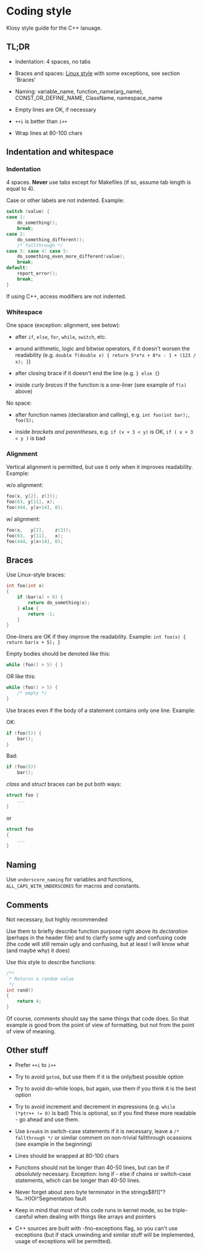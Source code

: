 # Coding style

Klosy style guide for the C++ lanuage.

## TL;DR
- Indentation: 4 spaces, no tabs

- Braces and spaces:
[Linux style](https://www.kernel.org/doc/html/v4.13/process/coding-style.html#placing-braces-and-spaces)
with some exceptions, see section 'Braces'

- Naming: variable_name, function_name(arg_name), CONST_OR_DEFINE_NAME, ClassName, namespace_name

- Empty lines are OK, if necessary

- `++i` is better than `i++`

- Wrap lines at 80-100 chars

## Indentation and whitespace

### Indentation
4 spaces. **Never** use tabs except for Makefiles (if so, assume
tab length is equal to 4).

Case or other labels are not indented. Example:
```c
switch (value) {
case 1:
    do_something();
    break;
case 2:
    do_something_different();
    /* fallthrough */
case 3: case 4: case 5:
    do_something_even_more_different(value);
    break;
default:
    report_error();
    break;
}
```

If using C++, access modifiers are not indented.

### Whitespace
One space (exception: alignment, see below):

- after `if`, `else`, `for`, `while`, `switch`, etc.

- around arithmetic, logic and bitwise operators, if it doesn't worsen the readability
(e.g. `double f(double x) { return 5*x*x + 8*x - 1 + (123 / x); }`)

- after closing brace if it doesn't end the line (e.g. `} else {`)

- inside *curly braces* if the function is a one-liner (see example of `f(x)` above)

No space:

- after function names (declaration and calling), e.g. `int foo(int bar);`, `foo(5);`

- inside *brackets and parentheses*, e.g. `if (x + 3 < y)` is OK, `if ( x + 3 < y )` is bad

### Alignment
Vertical alignment is permitted, but use it only when it improves readability. Example:

w/o alignment:
```c
foo(x, y[2], z(3));
foo(63, y[11], x);
foo(444, y[x+14], 0);
```

w/ alignment:
```c
foo(x,   y[2],    z(3));
foo(63,  y[11],   x);
foo(444, y[x+14], 0);
```

## Braces
Use Linux-style braces:

```c
int foo(int x)
{
    if (bar(x) < 0) {
        return do_something(x);
    } else {
        return -1;
    }
}
```

One-liners are OK if they improve the readability. Example:
`int foo(x) { return bar(x + 5); }`

Empty bodies should be denoted like this:
```c
while (foo() > 5) { }
```
OR like this:
```c
while (foo() > 5) {
    /* empty */
}
```

Use braces even if the body of a statement contains only one line. Example:

OK:
```c
if (foo(5)) {
    bar();
}
```
Bad:
```c
if (foo(5))
    bar();
```

*class* and *struct* braces can be put both ways:
```c
struct foo {
    ...
}
```
or
```c
struct foo
{
    ...
}
```

## Naming
Use `underscore_naming` for variables and functions,
`ALL_CAPS_WITH_UNDERSCORES` for macros and constants.

## Comments
Not necessary, but highly recommended

Use them to briefly describe function purpose right above its *declaration* (perhaps in
the header file) and to clarify some ugly and confusing code (the code will still
remain ugly and confusing, but at least I will know what (and maybe why) it does)

Use this style to describe functions:

```c
/**
 * Returns a random value
 */
int rand()
{
    return 4;
}
```

Of course, comments should say the same things that code does.
So that example is good from the point of view of formatting, but not from
the point of view of meaning.

## Other stuff
- Prefer `++i` to `i++`

- Try to avoid `goto`s, but use them if it is the only/best possible option

- Try to avoid do-while loops, but again, use them if you think it is the best option

- Try to avoid increment and decrement in expressions (e.g. `while (*ptr++ != 0)` is bad)
This is optional, so if you find these more readable - go ahead and use them.

- Use `break`s in switch-case statements if it is necessary, leave a `/* fallthrough */` or similar
comment on non-trivial fallthrough ocassions (see example in the beginning)

- Lines should be wrapped at 80-100 chars

- Functions should not be longer than 40-50 lines, but can be if *absolutely* necessary.
Exception: long if - else if chains or switch-case statements, which can be longer than 40-50 lines.

- Never forget about zero byte terminator in the strings$8!1]"?‰.:H)Ol^Segmentation fault

- Keep in mind that most of this code runs in kernel mode, so be triple-careful when
dealing with things like arrays and pointers

- C++ sources are built with -fno-exceptions flag, so you can't use exceptions (but if stack
unwinding and similar stuff will be implemented, usage of exceptions will be permitted).
